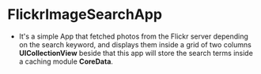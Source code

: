 # FlickrImageSearchApp

* It's a simple App that fetched photos from the Flickr server depending on the search keyword, and displays them inside a grid of two columns **UICollectionView** beside that this app will store the search terms inside a caching module **CoreData**.

